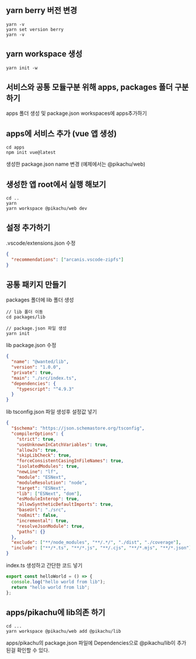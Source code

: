 ## yarn berry 버전 변경
```
yarn -v
yarn set version berry
yarn -v
```

## yarn workspace 생성
```
yarn init -w
```

## 서비스와 공통 모듈구분 위해 apps, packages 폴더 구분하기

apps 폴더 생성 및 package.json workspaces에 apps추가하기

## apps에 서비스 추가 (vue 앱 생성)
```
cd apps
npm init vue@latest
```

생성한 package.json name 변경 (예제에서는 @pikachu/web)

## 생성한 앱 root에서 실행 해보기 
```
cd ..
yarn 
yarn workspace @pikachu/web dev
```

## 설정 추가하기
.vscode/extensions.json 수정
```json
{
  "recommendations": ["arcanis.vscode-zipfs"]
}
```

## 공통 패키지 만들기
packages 폴더에 lib 폴더 생성

```
// lib 폴더 이동
cd packages/lib

// package.json 파일 생성
yarn init
```

lib package.json 수정
```json
{
  "name": "@wanted/lib",
  "version": "1.0.0",
  "private": true,
  "main": "./src/index.ts",
  "dependencies": {
    "typescript": "^4.9.3"
  }
}
```

lib tsconfig.json 파일 생성후 설정값 넣기
```json
{
  "$schema": "https://json.schemastore.org/tsconfig",
  "compilerOptions": {
    "strict": true,
    "useUnknownInCatchVariables": true,
    "allowJs": true,
    "skipLibCheck": true,
    "forceConsistentCasingInFileNames": true,
    "isolatedModules": true,
    "newLine": "lf",
    "module": "ESNext",
    "moduleResolution": "node",
    "target": "ESNext",
    "lib": ["ESNext", "dom"],
    "esModuleInterop": true,
    "allowSyntheticDefaultImports": true,
    "baseUrl": "./src",
    "noEmit": false,
    "incremental": true,
    "resolveJsonModule": true,
    "paths": {}
  },
  "exclude": ["**/node_modules", "**/.*/", "./dist", "./coverage"],
  "include": ["**/*.ts", "**/*.js", "**/.cjs", "**/*.mjs", "**/*.json"]
}
```

index.ts 생성하고 간단한 코드 넣기
```javascript
export const helloWorld = () => {
  console.log("hello world from lib");
  return "hello world from lib";
};
```


## apps/pikachu에 lib의존 하기
```
cd ...
yarn workspace @pikachu/web add @pikachu/lib
```
apps/pikachu의 package.json 파일에 Dependencies으로 @pikachu/lib이 추가된걸 확인할 수 있다.